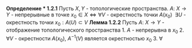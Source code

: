 **Определение * 1.2.1**
	Пусть $X, Y$ - топологические пространства.
	$A:\ X \to Y$ - непрерывные в точке $x_{0} \in X \iff \forall V$ - окрестность точки $A(x_{0}) \ \ \exists U$ - окрестность точки $x_{0}: A(U) \subset V$
**Лемма 1.2.2**
	Пусть $A:\ X \to Y$ - отображение топологического пространства
	1. $A$ - непрерывна в $x_{0}$
	2. $\forall V$ - окрестности $A(x_{0})$, $A^{-1}(V)$ является окрестностью $x_{0}$
	3. $\forall$